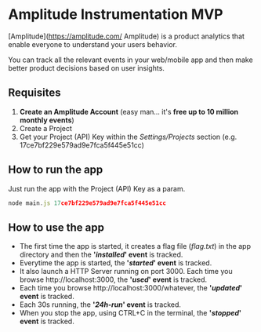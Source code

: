 # Amplitude Instrumentation MVP

[Amplitude](https://amplitude.com/ Amplitude) is a product analytics that enable everyone to understand your users behavior.

You can track all the relevant events in your web/mobile app and then make better product decisions based on user insights.

## Requisites

1. **Create an Amplitude Account** (easy man... it's **free up to 10 million monthly events**)
2. Create a Project
3. Get your Project (API) Key within the *Settings/Projects* section (e.g. 17ce7bf229e579ad9e7fca5f445e51cc)

## How to run the app

Just run the app with the Project (API) Key as a param.

```javascript
node main.js 17ce7bf229e579ad9e7fca5f445e51cc
```

## How to use the app

* The first time the app is started, it creates a flag file (*flag.txt*) in the app directory and then the **'*installed*' event** is tracked.
* Everytime the app is started, the **'*started*' event** is tracked.
* It also launch a HTTP Server running on port 3000. Each time you browse http://localhost:3000, the **'*used*' event** is tracked.
* Each time you browse http://localhost:3000/whatever, the **'*updated*' event** is tracked.
* Each 30s running, the **'*24h-run*' event** is tracked.
* When you stop the app, using CTRL+C in the terminal, the **'*stopped*' event** is tracked. 
